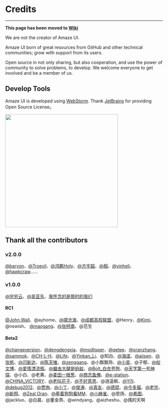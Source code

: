# Credits
---

**This page has been moved to [Wiki](https://github.com/allmobilize/amazeui/wiki/Credits)**

We are not the creator of Amaze UI.

Amaze UI born of great resources from GitHub and other technical communities; grow with support from its users.

Open source in not only sharing, but also cooperation, and use the power of community to solve problems, to develop. We welcome everyone to get involved and be a member of us.

## Develop Tools

Amaze UI is developed using [WebStorm](http://www.jetbrains.com/webstorm/). Thank [JetBrains](http://www.jetbrains.com/) for providing Open Source License。

<a href="http://www.jetbrains.com/webstorm/"><img src='/i/docs/webstorm_logo.gif' width="360"></a>


## Thank all the contributors

### v2.0.0

[@baryon](https://github.com/baryon)、[@Troevil](https://github.com/Troevil)、[@鸿鹏Holy](http://weibo.com/2061820421)、[@方宇超](http://t.qq.com/YNFYC1990)、[@相](http://t.qq.com/xiangsubo)、[@yinheli](https://github.com/yinheli)、[@hawkcraw](http://t.qq.com/hawkcraw)……

### v1.0.0

 [@穷穷云](http://www.baidu.com/p/%E7%A9%B7%E7%A9%B7%E4%BA%91)、[@吴亚东](http://t.qq.com/wuyadong2)、[我怀念的是那时的我们](http://t.qq.com/a13572713967)

#### RC1

[@John.Wall](http://t.qq.com/wangzj141)、@ayhome、[@啸沧海](http://t.qq.com/seecool)、[@成都高校联盟](http://www.cdunu.com/)、@Henry、[@Kimi](http://weibo.com/2536228053)、@nswish、
[@maogang](http://t.qq.com/mg_pdd)、[@张柯南](http://t.qq.com/kenan_zhang)、@范生

#### Beta2

[@changeversion](https://github.com/changeversion)、[@dengdengxia](https://github.com/dengdengxia)、[@msdlisper](https://github.com/msdlisper)、[@qetee](https://github.com/qetee)、[@oranzhang](https://github.com/oranzhang)、[@sammok](https://github.com/sammok)、[@CH-L-H](http://weibo.com/10086sb)、[@Life](http://www.tashare.com/)、[@Yinkan_Li](http://weibo.com/liyinkan)、@知白、[@海诺](http://typecho.hainuo.info/)、[@aiisen](http://t.qq.com/aiisen0)、[@张帆](http://t.qq.com/a317549783)、[@闫新达](http://t.qq.com/zhaixiaoda)、[@陈天唯](http://t.qq.com/Sc0rates)、[@zenggang](http://t.qq.com/r530593)、@小飘飘玲、[@小吴](http://t.qq.com/Shawwu)、@子郁、[@权文博](http://t.qq.com/Python__bob)、[@爱情漂流瓶](http://t.qq.com/wosunzhiyuan)、[@蝗虫大腿是蚂蚁](http://weibo.com/236954456)、[@Bolt_白衣苍狗](http://weibo.com/clbolt)、[@天字第一号神探](http://weibo.com/logoove)、@小白、@老黄、[@麦田一根葱](http://www.yuxiaoxi.com/)、[@商志鱼俺](http://weibo.com/bingxuer/)、[@e-station](http://t.qq.com/xujianhai3874/)、[@CHINA_VICTORY](http://weibo.com/512364662)、[@老叫花子](http://weibo.com/512364662)、[@不好意思](http://t.qq.com/nobodywhy)、@逍遥枫、[@Yi1i](http://weibo.com/yi1i)、[@debug2012](http://weibo.com/wanghuan2011)、[@贾珣](jiaxun.jx@gmail.com)、[@小丁](http://www.scsite.cn/mf/)、[@俊涛](http://www.meiyuelexiang.com/)、[@真友](http://amazetpl.sinaapp.com/)、[@德琨](http://www.bangx2.com/)、[@今多猫](http://www.zhaojin97.cn/)、[@老毕](http://imamui.com/?/explore/)、[@新照](http://www.wenboon.com/)、[@Zeal Oran](http://www.rocaloid.org)、[@牵着狗狗看MM](http://www.zjgsq.com/)、[@小麻雀](http://makaiqian.com/)、@思扬、[@希图](http://www.baidu.com/p/ws26ws)、@jackluo、@白晨、@董金燕、@windyang、@aizheshu、@偶的天啊
